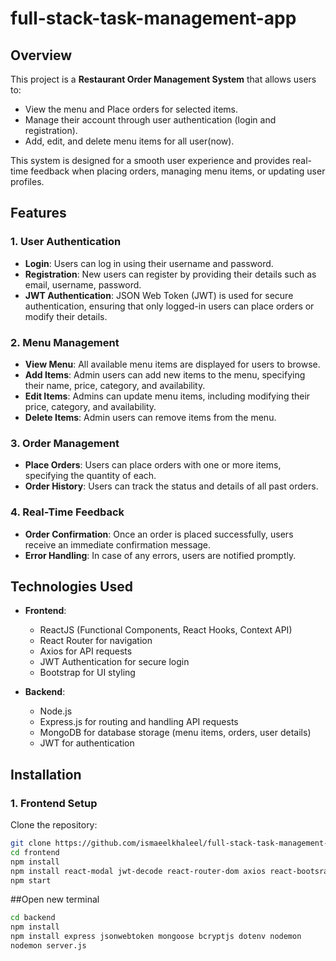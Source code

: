# full-stack-task-management-app

## Overview
This project is a **Restaurant Order Management System** that allows users to:
- View the menu and Place orders for selected items.
- Manage their account through user authentication (login and registration).
- Add, edit, and delete menu items for all user(now).

This system is designed for a smooth user experience and provides real-time feedback when placing orders, managing menu items, or updating user profiles.

## Features

### 1. **User Authentication**
- **Login**: Users can log in using their username and password.
- **Registration**: New users can register by providing their details such as email, username, password.
- **JWT Authentication**: JSON Web Token (JWT) is used for secure authentication, ensuring that only logged-in users can place orders or modify their details.

### 2. **Menu Management**
- **View Menu**: All available menu items are displayed for users to browse.
- **Add Items**: Admin users can add new items to the menu, specifying their name, price, category, and availability.
- **Edit Items**: Admins can update menu items, including modifying their price, category, and availability.
- **Delete Items**: Admin users can remove items from the menu.

### 3. **Order Management**
- **Place Orders**: Users can place orders with one or more items, specifying the quantity of each.
- **Order History**: Users can track the status and details of all past orders.

### 4. **Real-Time Feedback**
- **Order Confirmation**: Once an order is placed successfully, users receive an immediate confirmation message.
- **Error Handling**: In case of any errors, users are notified promptly.

## Technologies Used

- **Frontend**: 
  - ReactJS (Functional Components, React Hooks, Context API)
  - React Router for navigation
  - Axios for API requests
  - JWT Authentication for secure login
  - Bootstrap for UI styling

- **Backend**:
  - Node.js
  - Express.js for routing and handling API requests
  - MongoDB for database storage (menu items, orders, user details)
  - JWT for authentication

## Installation

### 1. **Frontend Setup**

Clone the repository:

```bash
git clone https://github.com/ismaeelkhaleel/full-stack-task-management-app
cd frontend
npm install
npm install react-modal jwt-decode react-router-dom axios react-bootsrap
npm start
 ```
##Open new terminal 

```bash
cd backend
npm install
npm install express jsonwebtoken mongoose bcryptjs dotenv nodemon
nodemon server.js



